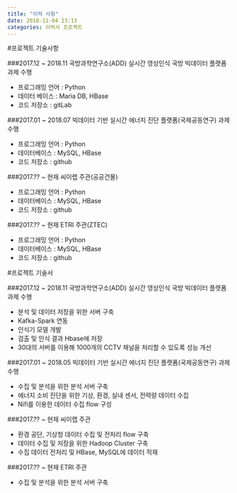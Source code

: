 ```yaml
---
title: "이력 사항"
date: 2018-11-04 23:13
categories: 이력서 프로젝트
---
```


#프로젝트 기술사항

###2017.12 ~ 2018.11 국방과학연구소(ADD) 실시간 영상인식 국방 빅데이터 플랫폼 과제 수행
- 프로그래밍 언어 : Python
- 데이터 베이스 : Maria DB, HBase
- 코드 저장소 : gitLab


###2017.01 ~ 2018.07 빅데이터 기반 실시간 에너지 진단 플랫폼(국제공동연구) 과제 수행
- 프로그래밍 언어 : Python
- 데이터베이스 : MySQL, HBase
- 코드 저장소 : github


###2017.?? ~ 현재 씨이랩 주관(공공건물)
- 프로그래밍 언어 : Python
- 데이터베이스 : MySQL, HBase
- 코드 저장소 : github


###2017.?? ~ 현재 ETRI 주관(ZTEC)
- 프로그래밍 언어 : Python
- 데이터베이스 : MySQL, HBase
- 코드 저장소 : github


#프로젝트 기술서

###2017.12 ~ 2018.11 국방과학연구소(ADD) 실시간 영상인식 국방 빅데이터 플랫폼 과제 수행
- 분석 및 데이터 저장을 위한  서버 구축
- Kafka-Spark 연동
- 인식기 모델 개발
- 검출 및 인식 결과 Hbase에 저장
- 30대의 서버를 이용해 1000개의 CCTV 채널을 처리할 수 있도록 성능 개선


###2017.01 ~ 2018.05 빅데이터 기반 실시간 에너지 진단 플랫폼(국제공동연구) 과제 수행
- 수집 및 분석을 위한 분석 서버 구축
- 에너지 소비 진단을 위한 기상, 환경, 실내 센서, 전력량 데이터 수집
- Nifi를 이용한 데이터 수집 flow 구성


###2017.?? ~ 현재 씨이랩 주관
- 환경 공단, 기상청 데이터 수집 및 전처리 flow 구축
- 데이터 수집 및 저장을 위한 Hadoop Cluster 구축
- 수집 데이터 전처리 및 HBase, MySQL에 데이터 적재


###2017.?? ~ 현재 ETRI 주관
- 수집 및 분석을 위한 분석 서버 구축
